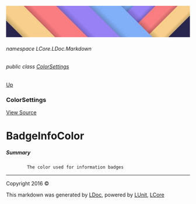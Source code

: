 ![](../Content/LDoc-banner-small.png "")

###### namespace LCore.LDoc.Markdown

###### public class [ColorSettings](ColorSettings.md)
[Up](ColorSettings.md)

### ColorSettings
[View Source](../Markdown/Color/ColorSettings.cs)

# BadgeInfoColor

##### Summary

            The color used for information badges
            



---

Copyright 2016 &copy; [](../../README.md) [](../../TableOfContents.md)

This markdown was generated by [LDoc](https://github.com/CodeSingularity/LDoc), powered by [LUnit](https://github.com/CodeSingularity/LUnit), [LCore](https://github.com/CodeSingularity/LCore)
